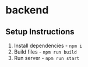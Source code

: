 # backend

## Setup Instructions
1. Install dependencies - `npm i`
2. Build files - `npm run build`
3. Run server - `npm run start`
